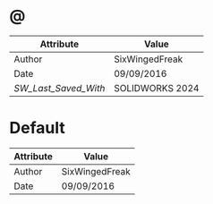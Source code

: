 # @
| Attribute | Value |
| ---  | ---     |
| Author | SixWingedFreak |
| Date | 09/09/2016 |
| _SW_Last_Saved_With_ | SOLIDWORKS 2024 |
# Default
| Attribute | Value |
| ---  | ---     |
| Author | SixWingedFreak |
| Date | 09/09/2016 |
